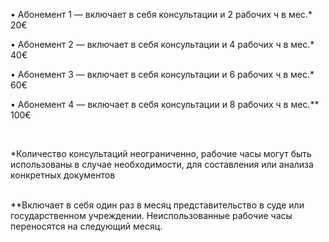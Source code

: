 • Aбонемент 1 — включает в себя консультации и 2 рабочих ч в мес.* <span>20€</span>  

• Абонемент 2 — включает в себя консультации и 4 рабочих ч в мес.* <span>40€</span>  

• Абонемент 3 — включает в себя консультации и 6 рабочих ч в мес.* <span>60€</span>

• Абонемент 4 — включает в себя консультации и 8 рабочих ч в мес.** <span>100€</span>  

<br/>

*Количество консультаций неограниченно, рабочие часы могут быть использованы в случае необходимости, для составления или анализа конкретных документов

<br/>
**Bключает в себя один раз в месяц представительство в суде или государственном учреждении. Неиспользованные рабочие часы переносятся на следующий месяц.
